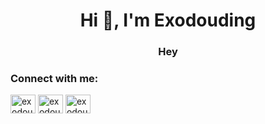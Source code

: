 <h1 align="center">Hi 👋, I'm Exodouding</h1>
<h3 align="center">Hey</h3>

<h3 align="left">Connect with me:</h3>
<p align="left">
<a href="https://twitter.com/exodouding" target="blank"><img align="center" src="https://raw.githubusercontent.com/rahuldkjain/github-profile-readme-generator/master/src/images/icons/Social/twitter.svg" alt="exodouding" height="30" width="40" /></a>
<a href="https://instagram.com/exodouding" target="blank"><img align="center" src="https://raw.githubusercontent.com/rahuldkjain/github-profile-readme-generator/master/src/images/icons/Social/instagram.svg" alt="exodouding" height="30" width="40" /></a>
<a href="https://www.youtube.com/c/exodouding" target="blank"><img align="center" src="https://raw.githubusercontent.com/rahuldkjain/github-profile-readme-generator/master/src/images/icons/Social/youtube.svg" alt="exodouding" height="30" width="40" /></a>
</p>
